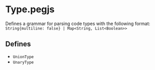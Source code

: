 # Type.pegjs

Defines a grammar for parsing code types with the following format: `String{multiline: false} | Map<String, List<Boolean>>`

## Defines

-   `UnionType`
-   `UnaryType`
